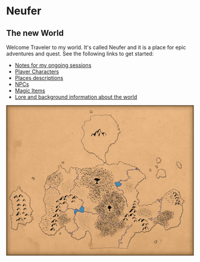 # Neufer
## The new World



Welcome Traveler to my world. It's called Neufer and it is a place for
epic adventures and quest. See the following links to get started:

- [Notes for my ongoing sessions](session_notes.md)
- [Player Characters](characters/index.md)
- [Places descriptions](places/index.md)
- [NPCs](npcs/index.md)
- [Magic Items](items/index.md)
- [Lore and background information about the world](lore/index.md)

![Neufer Map](neufer.jpg)

